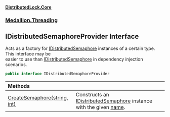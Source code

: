 #### [DistributedLock.Core](README.md 'README')
### [Medallion.Threading](Medallion.Threading.md 'Medallion.Threading')

## IDistributedSemaphoreProvider Interface

Acts as a factory for [IDistributedSemaphore](IDistributedSemaphore.md 'Medallion.Threading.IDistributedSemaphore') instances of a certain type. This interface may be  
easier to use than [IDistributedSemaphore](IDistributedSemaphore.md 'Medallion.Threading.IDistributedSemaphore') in dependency injection scenarios.

```csharp
public interface IDistributedSemaphoreProvider
```

| Methods | |
| :--- | :--- |
| [CreateSemaphore(string, int)](IDistributedSemaphoreProvider.CreateSemaphore.AA9FahTKczyqDQd0GIAGzQ.md 'Medallion.Threading.IDistributedSemaphoreProvider.CreateSemaphore(string, int)') | Constructs an [IDistributedSemaphore](IDistributedSemaphore.md 'Medallion.Threading.IDistributedSemaphore') instance with the given [name](IDistributedSemaphoreProvider.CreateSemaphore.AA9FahTKczyqDQd0GIAGzQ.md#Medallion.Threading.IDistributedSemaphoreProvider.CreateSemaphore(string,int).name 'Medallion.Threading.IDistributedSemaphoreProvider.CreateSemaphore(string, int).name'). |
